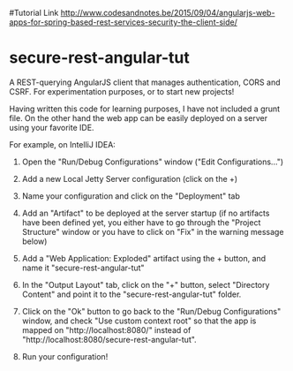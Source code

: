 #Tutorial Link
http://www.codesandnotes.be/2015/09/04/angularjs-web-apps-for-spring-based-rest-services-security-the-client-side/

# secure-rest-angular-tut
A REST-querying AngularJS client that manages authentication, CORS and CSRF. For experimentation purposes, or to start new projects!

Having written this code for learning purposes, I have not included a grunt file. On the other hand the web app can be easily deployed on a server using your favorite IDE. 

For example, on IntelliJ IDEA: 

1) Open the "Run/Debug Configurations" window ("Edit Configurations...")

2) Add a new Local Jetty Server configuration (click on the +)

3) Name your configuration and click on the "Deployment" tab

4) Add an "Artifact" to be deployed at the server startup (if no artifacts have been defined yet, you either have to go through the "Project Structure" window or you have to click on "Fix" in the warning message below)

5) Add a "Web Application: Exploded" artifact using the + button, and name it "secure-rest-angular-tut"

6) In the "Output Layout" tab, click on the "+" button, select "Directory Content" and point it to the "secure-rest-angular-tut" folder. 

7) Click on the "Ok" button to go back to the "Run/Debug Configurations" window, and check "Use custom context root" so that the app is mapped on "http://localhost:8080/" instead of "http://localhost:8080/secure-rest-angular-tut". 

8) Run your configuration! 
